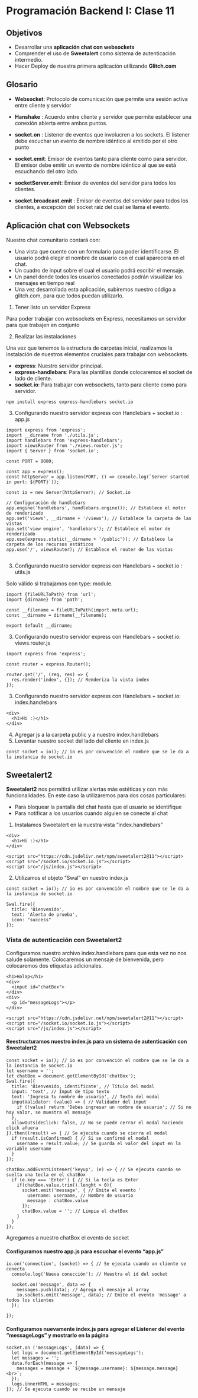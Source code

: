 # Programación Backend I: Clase 11

## Objetivos 

- Desarrollar una **aplicación chat con websockets** 
- Comprender el uso de **Sweetalert** como sistema de autenticación intermedio. 
- Hacer Deploy de nuestra primera aplicación utilizando **Glitch.com**

## Glosario

- **Websocket**: Protocolo de comunicación que permite una sesión activa entre cliente y servidor

- **Hanshake** : Acuerdo entre cliente y servidor que permite establecer una conexión abierta entre ambos puntos.

- **socket.on** : Listener de eventos que involucren a los sockets. El listener debe escuchar un evento de nombre idéntico al emitido por el otro punto

- **socket.emit**: Emisor de eventos tanto para cliente como para servidor. El emisor debe emitir un evento de nombre idéntico al que se está escuchando del otro lado.

- **socketServer.emit**: Emisor de eventos del servidor para todos los clientes. 

- **socket.broadcast.emit** :   Emisor de eventos del servidor para todos los clientes, a excepción del socket raíz del cual se llama el evento.



## Aplicación chat con Websockets


Nuestro chat comunitario contará con:

- Una vista que cuente con un formulario para poder identificarse. El usuario podrá elegir el nombre de usuario con el cual aparecerá en el chat. 
- Un cuadro de input sobre el cual el usuario podrá escribir el mensaje.
- Un panel donde todos los usuarios conectados podrán visualizar los mensajes en tiempo real
- Una vez desarrollada esta aplicación, subiremos nuestro código a glitch.com, para que todos puedan utilizarlo.

1. Tener listo un servidor Express

Para poder trabajar con websockets en Express, necesitamos un servidor para que trabajen en conjunto

2.  Realizar las instalaciones

Una vez que tenemos la estructura de carpetas inicial, realizamos la instalación de nuestros elementos cruciales para trabajar con websockets.

- **express**: Nuestro servidor principal.
- **express-handlebars**: Para las plantillas donde colocaremos el socket de lado de cliente.
- **socket.io**: Para trabajar con websockets, tanto para cliente como para servidor.

```
npm install express express-handlebars socket.io
```

3. Configurando nuestro servidor express con Handlebars + socket.io : app.js
```
import express from 'express';
import __dirname from './utils.js';
import handlebars from 'express-handlebars';
import viewsRouter from './views.router.js';
import { Server } from 'socket.io';

const PORT = 8080;

const app = express();
const httpServer = app.listen(PORT, () => console.log(`Server started in port: ${PORT}`));

const io = new Server(httpServer); // Socket.io

// Configuración de handlebars
app.engine('handlebars', handlebars.engine()); // Establece el motor de renderizado
app.set('views', __dirname + '/views'); // Establece la carpeta de las vistas
app.set('view engine', 'handlebars'); // Establece el motor de renderizado
app.use(express.static(__dirname + '/public')); // Establece la carpeta de los recursos estáticos
app.use('/', viewsRouter); // Establece el router de las vistas


```

3. Configurando nuestro servidor express con Handlebars + socket.io : utils.js

Solo válido si trabajamos con type: module.

```
import {fileURLToPath} from 'url';
import {dirname} from 'path';

const __filename = fileURLToPath(import.meta.url);
const __dirname = dirname(__filename);

export default __dirname;
```

3. Configurando nuestro servidor express con Handlebars + socket.io: views.router.js

```
import express from 'express';

const router = express.Router();

router.get('/', (req, res) => {
  res.render('index', {}); // Renderiza la vista index
});
```

3. Configurando nuestro servidor express con Handlebars + socket.io: index.handlebars

```
<div>
  <h1>Hi :)</h1>
</div>  
```

4. Agregar js a la carpeta public y a nuestro index.handlebars
5. Levantar nuestro socket del lado del cliente en index.js

```
const socket = io(); // io es por convención el nombre que se le da a la instancia de socket.io
```

## Sweetalert2

**Sweetalert2** nos permitirá utilizar alertas más estéticas y con más funcionalidades. En este caso la utilizaremos para dos cosas particulares:

- Para bloquear la pantalla del chat hasta que el usuario se identifique
- Para notificar a los usuarios cuando alguien se conecte al chat

1. Instalamos Sweetalert en la nuestra vista “index.handlebars”

```
<div>
  <h1>Hi :)</h1>
</div>

<script src="https://cdn.jsdelivr.net/npm/sweetalert2@11"></script>
<script src="/socket.io/socket.io.js"></script>
<script src="/js/index.js"></script>
```

2. Utilizamos el objeto “Swal” en nuestro index.js

```
const socket = io(); // io es por convención el nombre que se le da a la instancia de socket.io

Swal.fire({
  title: 'Bienvenido',
  text: 'Alerta de prueba',
  icon: "success"
});
```

### Vista de autenticación con Sweetalert2

Configuramos nuestro archivo index.handlebars para que esta vez no nos salude solamente. Colocaremos un mensaje de bienvenida, pero colocaremos dos etiquetas adicionales.

```
<h1>Holap</h1>
<div>
  <input id="chatBox">  
</div>
<div>
  <p id="messageLogs"></p>
</div>

<script src="https://cdn.jsdelivr.net/npm/sweetalert2@11"></script>
<script src="/socket.io/socket.io.js"></script>
<script src="/js/index.js"></script>
```

#### Reestructuramos nuestro index.js para un sistema de autenticación con Sweetalert2

```
const socket = io(); // io es por convención el nombre que se le da a la instancia de socket.io
let username = '';
let chatBox = document.getElementById('chatBox');
Swal.fire({
  title: 'Bienvenido, identifícate', // Título del modal
  input: 'text', // Input de tipo texto
  text: 'Ingresa tu nombre de usuario', // Texto del modal
  inputValidator: (value) => { // Validador del input
    if (!value) return 'Debes ingresar un nombre de usuario'; // Si no hay valor, se muestra el mensaje
  },
  allowOutsideClick: false, // No se puede cerrar el modal haciendo click afuera
}).then((result) => { // Se ejecuta cuando se cierra el modal
  if (result.isConfirmed) { // Si se confirmó el modal
    username = result.value; // Se guarda el valor del input en la variable username
  }
});

chatBox.addEventListener('keyup', (e) => { // Se ejecuta cuando se suelta una tecla en el chatBox
  if (e.key === 'Enter') { // Si la tecla es Enter
    if(chatBox.value.trim().lenght > 0){
      socket.emit('message', { // Emite el evento '
        username: username, // Nombre de usuario
        message : chatBox.value
      });
      chatBox.value = ''; // Limpia el chatBox
    }
  }
});
```

Agregamos a nuestro chatBox el evento de socket

#### Configuramos nuestro app.js para escuchar el evento “app.js”

```
io.on('connection', (socket) => { // Se ejecuta cuando un cliente se conecta
  console.log('Nueva conección'); // Muestra el id del socket

  socket.on('message', data => {
    messages.push(data); // Agrega el mensaje al array
    io.sockets.emit('message', data); // Emite el evento 'message' a todos los clientes
  });

});

```

#### Configuramos nuevamente index.js para agregar el Listener del evento “messageLogs” y mostrarlo en la página

```
socket.on ('messageLogs', (data) => {
  let logs = document.getElementById('messageLogs');
  let messages = '';
  data.forEach(message => {
    messages = message + `${message.username}: ${message.message} <br>`;
  });
  logs.innerHTML = messages;
}); // Se ejecuta cuando se recibe un mensaje
```